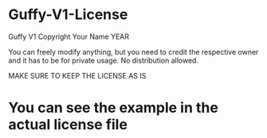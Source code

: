 # Guffy-V1-License

Guffy V1
Copyright Your Name YEAR

You can freely modify anything, but you need to credit the respective owner and it has to be for private usage.
No distribution allowed.

MAKE SURE TO KEEP THE LICENSE AS IS

# You can see the example in the actual license file
